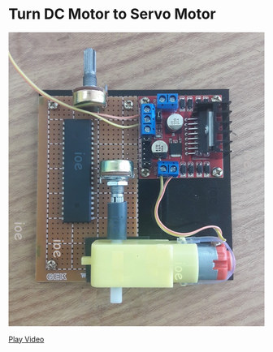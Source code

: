 # Turn DC Motor to Servo Motor

![Programmable Relay Timer](IMG/20180403_140047.jpg)

[Play Video](https://youtu.be/uOL7Wlsr6sA) 
